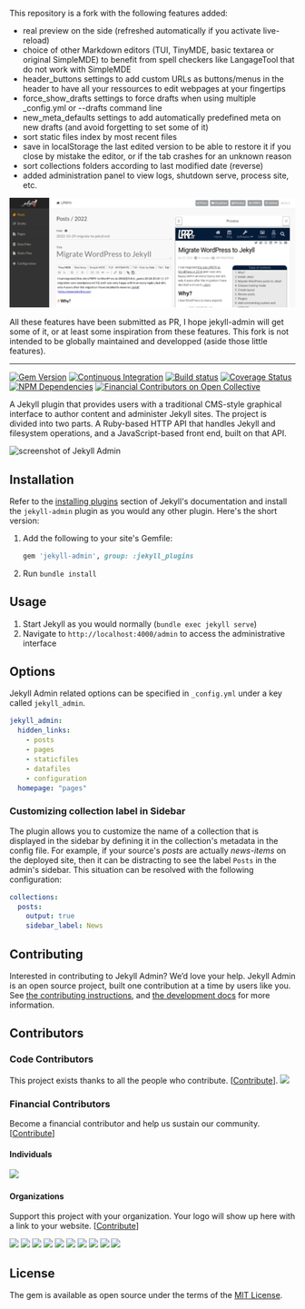 This repository is a fork with the following features added:
- real preview on the side (refreshed automatically if you activate live-reload)
- choice of other Markdown editors (TUI, TinyMDE, basic textarea or original SimpleMDE) to benefit from spell checkers like LangageTool that do not work with SimpleMDE
- header_buttons settings to add custom URLs as buttons/menus in the header to have all your ressources to edit webpages at your fingertips
- force_show_drafts settings to force drafts when using multiple _config.yml or --drafts command line
- new_meta_defaults settings to add automatically predefined meta on new drafts (and avoid forgetting to set some of it)
- sort static files index by most recent files
- save in localStorage the last edited version to be able to restore it if you close by mistake the editor, or if the tab crashes for an unknown reason
- sort collections folders according to last modified date (reverse)
- added administration panel to view logs, shutdown serve, process site, etc.

![](./jekyll-admin-mods.jpg)

All these features have been submitted as PR, I hope jekyll-admin will get some of it, or at least some inspiration from these features. This fork is not intended to be globally maintained and developped (aside those little features).


---

[![Gem Version](https://img.shields.io/gem/v/jekyll-admin.svg)](https://rubygems.org/gems/jekyll-admin)
[![Continuous Integration](https://github.com/jekyll/jekyll-admin/actions/workflows/ci.yml/badge.svg)](https://github.com/jekyll/jekyll-admin/actions/workflows/ci.yml)
[![Build status](https://ci.appveyor.com/api/projects/status/u6u9tn7rk5tln33s/branch/master?svg=true)](https://ci.appveyor.com/project/jekyll/jekyll-admin)
[![Coverage Status](https://coveralls.io/repos/github/jekyll/jekyll-admin/badge.svg?branch=master)](https://coveralls.io/github/jekyll/jekyll-admin?branch=master)
[![NPM Dependencies](https://david-dm.org/jekyll/jekyll-admin.svg)](https://david-dm.org/jekyll/jekyll-admin)
[![Financial Contributors on Open Collective](https://opencollective.com/jekyll-admin/all/badge.svg?label=financial+contributors)](https://opencollective.com/jekyll-admin)

A Jekyll plugin that provides users with a traditional CMS-style graphical interface to author content and administer Jekyll sites. The project is divided into two parts. A Ruby-based HTTP API that handles Jekyll and filesystem operations, and a JavaScript-based front end, built on that API.

![screenshot of Jekyll Admin](/screenshot.png)

## Installation

Refer to the [installing plugins](https://jekyllrb.com/docs/plugins/installation/) section of Jekyll's documentation and install the `jekyll-admin` plugin as you would any other plugin. Here's the short version:

1.  Add the following to your site's Gemfile:

    ```ruby
    gem 'jekyll-admin', group: :jekyll_plugins
    ```

2.  Run `bundle install`

## Usage

1.  Start Jekyll as you would normally (`bundle exec jekyll serve`)
2.  Navigate to `http://localhost:4000/admin` to access the administrative interface

## Options

Jekyll Admin related options can be specified in `_config.yml` under a key called `jekyll_admin`.

```yaml
jekyll_admin:
  hidden_links:
    - posts
    - pages
    - staticfiles
    - datafiles
    - configuration
  homepage: "pages"
```

### Customizing collection label in Sidebar

The plugin allows you to customize the name of a collection that is displayed in the sidebar by defining it in the collection's
metadata in the config file. For example, if your source's *posts* are actually *news-items* on the deployed site, then it can
be distracting to see the label `Posts` in the admin's sidebar. This situation can be resolved with the following configuration:

```yaml
collections:
  posts:
    output: true
    sidebar_label: News
```

## Contributing

Interested in contributing to Jekyll Admin? We’d love your help. Jekyll Admin is an open source project, built one contribution at a time by users like you. See [the contributing instructions](.github/CONTRIBUTING.md), and [the development docs](https://jekyll.github.io/jekyll-admin/development/) for more information.

## Contributors

### Code Contributors

This project exists thanks to all the people who contribute. [[Contribute](.github/CONTRIBUTING.md)].
<a href="https://github.com/jekyll/jekyll-admin/graphs/contributors"><img src="https://opencollective.com/jekyll-admin/contributors.svg?width=890&button=false" /></a>

### Financial Contributors

Become a financial contributor and help us sustain our community. [[Contribute](https://opencollective.com/jekyll-admin/contribute)]

#### Individuals

<a href="https://opencollective.com/jekyll-admin"><img src="https://opencollective.com/jekyll-admin/individuals.svg?width=890"></a>

#### Organizations

Support this project with your organization. Your logo will show up here with a link to your website. [[Contribute](https://opencollective.com/jekyll-admin/contribute)]

<a href="https://opencollective.com/jekyll-admin/organization/0/website"><img src="https://opencollective.com/jekyll-admin/organization/0/avatar.svg"></a>
<a href="https://opencollective.com/jekyll-admin/organization/1/website"><img src="https://opencollective.com/jekyll-admin/organization/1/avatar.svg"></a>
<a href="https://opencollective.com/jekyll-admin/organization/2/website"><img src="https://opencollective.com/jekyll-admin/organization/2/avatar.svg"></a>
<a href="https://opencollective.com/jekyll-admin/organization/3/website"><img src="https://opencollective.com/jekyll-admin/organization/3/avatar.svg"></a>
<a href="https://opencollective.com/jekyll-admin/organization/4/website"><img src="https://opencollective.com/jekyll-admin/organization/4/avatar.svg"></a>
<a href="https://opencollective.com/jekyll-admin/organization/5/website"><img src="https://opencollective.com/jekyll-admin/organization/5/avatar.svg"></a>
<a href="https://opencollective.com/jekyll-admin/organization/6/website"><img src="https://opencollective.com/jekyll-admin/organization/6/avatar.svg"></a>
<a href="https://opencollective.com/jekyll-admin/organization/7/website"><img src="https://opencollective.com/jekyll-admin/organization/7/avatar.svg"></a>
<a href="https://opencollective.com/jekyll-admin/organization/8/website"><img src="https://opencollective.com/jekyll-admin/organization/8/avatar.svg"></a>
<a href="https://opencollective.com/jekyll-admin/organization/9/website"><img src="https://opencollective.com/jekyll-admin/organization/9/avatar.svg"></a>

## License

The gem is available as open source under the terms of the [MIT License](https://opensource.org/licenses/MIT).
